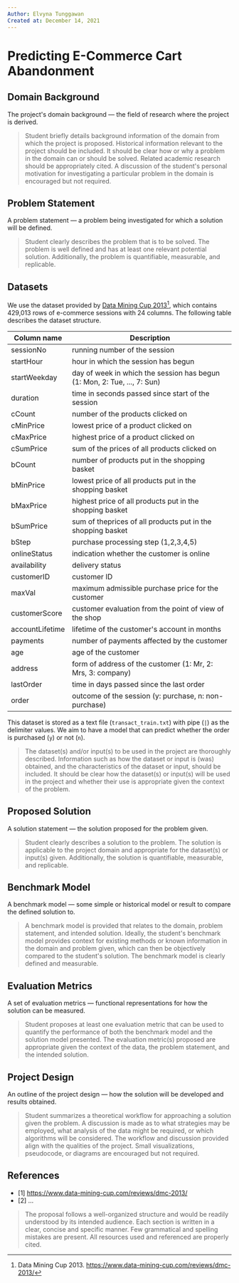 ```yaml
---
Author: Elvyna Tunggawan
Created at: December 14, 2021
---
```


# Predicting E-Commerce Cart Abandonment

## Domain Background

The project's domain background — the field of research where the project is derived.

> Student briefly details background information of the domain from which the project is proposed. Historical information relevant to the project should be included. It should be clear how or why a problem in the domain can or should be solved. Related academic research should be appropriately cited. A discussion of the student's personal motivation for investigating a particular problem in the domain is encouraged but not required.

## Problem Statement

A problem statement — a problem being investigated for which a solution will be defined.

> Student clearly describes the problem that is to be solved. The problem is well defined and has at least one relevant potential solution. Additionally, the problem is quantifiable, measurable, and replicable.

## Datasets

We use the dataset provided by [Data Mining Cup 2013](https://www.data-mining-cup.com/reviews/dmc-2013/)[^1], which contains 429,013 rows of e-commerce sessions with 24 columns. The following table describes the dataset structure.

| Column name      | Description |
| ---------------- | ----------- |
| sessionNo        | running number of the session       |
| startHour        | hour in which the session has begun        |
| startWeekday        | day of week in which the session has begun (1: Mon, 2: Tue, ..., 7: Sun)        |
| duration        | time in seconds passed since start of the session        |
| cCount       | number of the products clicked on |
| cMinPrice    | lowest price of a product clicked on |
| cMaxPrice    | highest price of a product clicked on |
| cSumPrice    | sum of the prices of all products clicked on |
| bCount       | number of products put in the shopping basket |
| bMinPrice    | lowest price of all products put in the shopping basket |
| bMaxPrice    | highest price of all products put in the shopping basket |
| bSumPrice    | sum of theprices of all products put in the shopping basket|
| bStep    | purchase processing step (1,2,3,4,5)|
| onlineStatus    | indication whether the customer is online|
| availability    | delivery status|
| customerID    | customer ID|
| maxVal    | maximum admissible purchase price for the customer |
| customerScore    | customer evaluation from the point of view of the shop |
| accountLifetime    | lifetime of the customer's account in months |
| payments    | number of payments affected by the customer |
| age    | age of the customer |
| address    | form of address of the customer (1: Mr, 2: Mrs, 3: company)|
| lastOrder    | time in days passed since the last order|
| order    | outcome of the session (y: purchase, n: non-purchase) |

This dataset is stored as a text file (`transact_train.txt`) with pipe (`|`) as the delimiter values. We aim to have a model that can predict whether the order is purchased (`y`) or not (`n`).

> The dataset(s) and/or input(s) to be used in the project are thoroughly described. Information such as how the dataset or input is (was) obtained, and the characteristics of the dataset or input, should be included. It should be clear how the dataset(s) or input(s) will be used in the project and whether their use is appropriate given the context of the problem.

## Proposed Solution

A solution statement — the solution proposed for the problem given.

> Student clearly describes a solution to the problem. The solution is applicable to the project domain and appropriate for the dataset(s) or input(s) given. Additionally, the solution is quantifiable, measurable, and replicable.

## Benchmark Model

A benchmark model — some simple or historical model or result to compare the defined solution to.

> A benchmark model is provided that relates to the domain, problem statement, and intended solution. Ideally, the student's benchmark model provides context for existing methods or known information in the domain and problem given, which can then be objectively compared to the student's solution. The benchmark model is clearly defined and measurable.

## Evaluation Metrics

A set of evaluation metrics — functional representations for how the solution can be measured.

> Student proposes at least one evaluation metric that can be used to quantify the performance of both the benchmark model and the solution model presented. The evaluation metric(s) proposed are appropriate given the context of the data, the problem statement, and the intended solution.

## Project Design

An outline of the project design — how the solution will be developed and results obtained.

> Student summarizes a theoretical workflow for approaching a solution given the problem. A discussion is made as to what strategies may be employed, what analysis of the data might be required, or which algorithms will be considered. The workflow and discussion provided align with the qualities of the project. Small visualizations, pseudocode, or diagrams are encouraged but not required.

## References

[^1]: Data Mining Cup 2013. https://www.data-mining-cup.com/reviews/dmc-2013/

- [1] https://www.data-mining-cup.com/reviews/dmc-2013/
- [2] ...

> The proposal follows a well-organized structure and would be readily understood by its intended audience. Each section is written in a clear, concise and specific manner. Few grammatical and spelling mistakes are present. All resources used and referenced are properly cited.
